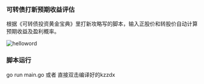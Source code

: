 ### 可转债打新预期收益评估

根据《可转债投资黄金宝典》里打新攻略写的脚本，输入正股价和转股价自动计算预期收益及盈利概率。

![helloword](https://user-images.githubusercontent.com/2595251/133706422-ccf968d2-ec89-4dda-b2d5-00bb3d5ec2e5.png)

### 脚本运行
go run main.go 或者 直接双击编译好的kzzdx
